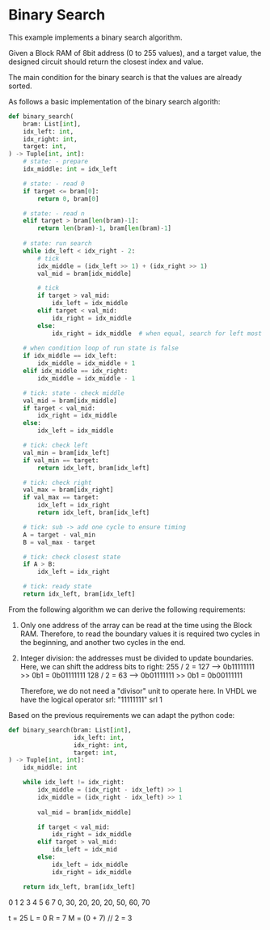 # Binary Search

This example implements a binary search algorithm.

Given a Block RAM of 8bit address (0 to 255 values),
and a target value, the designed circuit should return
the closest index and value.

The main condition for the binary search is that the values
are already sorted.

As follows a basic implementation of the binary search algorith:

```python
def binary_search(
    bram: List[int],
    idx_left: int,
    idx_right: int,
    target: int,
) -> Tuple[int, int]:
    # state: - prepare
    idx_middle: int = idx_left

    # state: - read 0 
    if target <= bram[0]:
        return 0, bram[0]

    # state: - read n
    elif target > bram[len(bram)-1]:
        return len(bram)-1, bram[len(bram)-1]
    
    # state: run search
    while idx_left < idx_right - 2:
        # tick
        idx_middle = (idx_left >> 1) + (idx_right >> 1)
        val_mid = bram[idx_middle]

        # tick
        if target > val_mid:
            idx_left = idx_middle
        elif target < val_mid:
            idx_right = idx_middle
        else:
            idx_right = idx_middle  # when equal, search for left most
    
    # when condition loop of run state is false
    if idx_middle == idx_left:
        idx_middle = idx_middle + 1
    elif idx_middle == idx_right:
        idx_middle = idx_middle - 1

    # tick: state - check middle
    val_mid = bram[idx_middle]
    if target < val_mid:
        idx_right = idx_middle
    else:
        idx_left = idx_middle

    # tick: check left
    val_min = bram[idx_left]
    if val_min == target:
        return idx_left, bram[idx_left]

    # tick: check right
    val_max = bram[idx_right]
    if val_max == target:
        idx_left = idx_right
        return idx_left, bram[idx_left]

    # tick: sub -> add one cycle to ensure timing
    A = target - val_min
    B = val_max - target

    # tick: check closest state
    if A > B:
        idx_left = idx_right

    # tick: ready state
    return idx_left, bram[idx_left]
```

From the following algorithm we can derive the following requirements:

1. Only one address of the array can be read at the time using the Block RAM.
   Therefore, to read the boundary values it is required two cycles in the
   beginning, and another two cycles in the end.

2. Integer division: the addresses must be divided to update boundaries.
   Here, we can shift the address bits to right:
   255 / 2 = 127   -->   0b11111111 >> 0b1 = 0b01111111
   128 / 2 = 63    -->   0b01111111 >> 0b1 = 0b00111111
   
   Therefore, we do not need a "divisor" unit to operate here.
   In VHDL we have the logical operator srl:
   "11111111" srl 1


Based on the previous requirements we can adapt the python code:

```python
def binary_search(bram: List[int], 
                  idx_left: int,
                  idx_right: int,
                  target: int,
) -> Tuple[int, int]:
    idx_middle: int

    while idx_left != idx_right:
        idx_middle = (idx_right - idx_left) >> 1
        idx_middle = (idx_right - idx_left) >> 1
        
        val_mid = bram[idx_middle]

        if target < val_mid:
            idx_right = idx_middle
        elif target > val_mid:
            idx_left = idx_mid
        else:
            idx_left = idx_middle
            idx_right = idx_middle

    return idx_left, bram[idx_left]
```

0  1   2   3   4   5   6   7
0, 30, 20, 20, 20, 50, 60, 70

t = 25
L = 0
R = 7
M = (0 + 7) // 2 = 3

